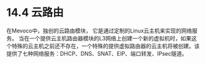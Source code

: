 # 14.4 云路由

在Mevoco中，独创的云路由模块， 它是通过定制的Linux云主机来实现的网络服务。 当在一个提供云主机路由器模块的L3网络上创建一个新的虚拟机时，如果这个特殊的云主机之前还不存在，一个特殊的提供虚拟路由器的云主机将被创建。该提供了七种网络服务：DHCP、DNS、SNAT、EIP、端口转发、IPsec隧道。
